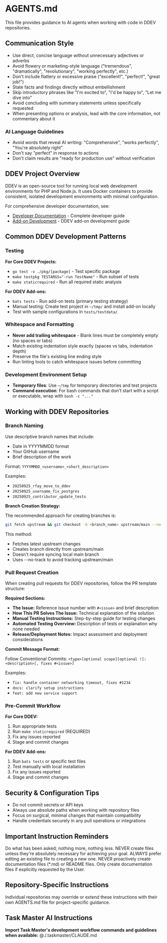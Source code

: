 # AGENTS.md

This file provides guidance to AI agents when working with code in DDEV repositories.

## Communication Style

- Use direct, concise language without unnecessary adjectives or adverbs
- Avoid flowery or marketing-style language ("tremendous", "dramatically", "revolutionary", "working perfectly", etc.)
- Don't include flattery or excessive praise ("excellent!", "perfect!", "great job!")
- State facts and findings directly without embellishment
- Skip introductory phrases like "I'm excited to", "I'd be happy to", "Let me dive into"
- Avoid concluding with summary statements unless specifically requested
- When presenting options or analysis, lead with the core information, not commentary about it

### AI Language Guidelines

- Avoid words that reveal AI writing: "Comprehensive", "works perfectly", "You're absolutely right"
- Don't say "perfect" in response to actions
- Don't claim results are "ready for production use" without verification

## DDEV Project Overview

DDEV is an open-source tool for running local web development environments for PHP and Node.js. It uses Docker containers to provide consistent, isolated development environments with minimal configuration.

For comprehensive developer documentation, see:

- [Developer Documentation](https://docs.ddev.com/en/stable/developers/) - Complete developer guide
- [Add-on Development](https://docs.ddev.com/en/stable/users/extend/creating-add-ons/) - DDEV add-on development guide

## Common DDEV Development Patterns

### Testing

**For Core DDEV Projects:**
- `go test -v ./pkg/[package]` - Test specific package
- `make testpkg TESTARGS="-run TestName"` - Run subset of tests
- `make staticrequired` - Run all required static analysis

**For DDEV Add-ons:**
- `bats tests` - Run add-on tests (primary testing strategy)
- Manual testing: Create test project in `~/tmp/` and install add-on locally
- Test with sample configurations in `tests/testdata/`

### Whitespace and Formatting

- **Never add trailing whitespace** - Blank lines must be completely empty (no spaces or tabs)
- Match existing indentation style exactly (spaces vs tabs, indentation depth)
- Preserve the file's existing line ending style
- Run linting tools to catch whitespace issues before committing

### Development Environment Setup

- **Temporary files**: Use `~/tmp` for temporary directories and test projects
- **Command execution**: For bash commands that don't start with a script or executable, wrap with `bash -c "..."`

## Working with DDEV Repositories

### Branch Naming

Use descriptive branch names that include:

- Date in YYYYMMDD format
- Your GitHub username
- Brief description of the work

Format: `YYYYMMDD_<username>_<short_description>`

Examples:

- `20250925_rfay_move_to_ddev`
- `20250925_username_fix_postgres`
- `20250925_contributor_update_tests`

**Branch Creation Strategy:**

The recommended approach for creating branches is:

```bash
git fetch upstream && git checkout -b <branch_name> upstream/main --no-track
```

This method:

- Fetches latest upstream changes
- Creates branch directly from upstream/main
- Doesn't require syncing local main branch
- Uses --no-track to avoid tracking upstream/main

### Pull Request Creation

When creating pull requests for DDEV repositories, follow the PR template structure:

**Required Sections:**

- **The Issue:** Reference issue number with `#<issue>` and brief description
- **How This PR Solves The Issue:** Technical explanation of the solution
- **Manual Testing Instructions:** Step-by-step guide for testing changes
- **Automated Testing Overview:** Description of tests or explanation why none needed
- **Release/Deployment Notes:** Impact assessment and deployment considerations

**Commit Message Format:**

Follow Conventional Commits: `<type>[optional scope][optional !]: <description>[, fixes #<issue>]`

Examples:

- `fix: handle container networking timeout, fixes #1234`
- `docs: clarify setup instructions`
- `feat: add new service support`

### Pre-Commit Workflow

**For Core DDEV:**
1. Run appropriate tests
2. Run `make staticrequired` (REQUIRED)
3. Fix any issues reported
4. Stage and commit changes

**For DDEV Add-ons:**
1. Run `bats tests` or specific test files
2. Test manually with local installation
3. Fix any issues reported
4. Stage and commit changes

## Security & Configuration Tips

- Do not commit secrets or API keys
- Always use absolute paths when working with repository files
- Focus on surgical, minimal changes that maintain compatibility
- Handle credentials securely in any pull operations or integrations

## Important Instruction Reminders

Do what has been asked; nothing more, nothing less.
NEVER create files unless they're absolutely necessary for achieving your goal.
ALWAYS prefer editing an existing file to creating a new one.
NEVER proactively create documentation files (*.md) or README files. Only create documentation files if explicitly requested by the User.

## Repository-Specific Instructions

Individual repositories may override or extend these instructions with their own AGENTS.md file for project-specific guidance.

## Task Master AI Instructions

**Import Task Master's development workflow commands and guidelines when available:**
@./.taskmaster/CLAUDE.md